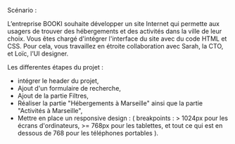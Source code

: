 Scénario : 

L’entreprise BOOKI souhaite développer un site Internet qui permette aux usagers de trouver des hébergements et des activités dans la ville de leur choix.
Vous êtes chargé d'intégrer l'interface du site avec du code HTML et CSS. Pour cela, vous travaillez en étroite collaboration avec Sarah, la CTO, et Loïc, l’UI designer. 

Les differentes étapes du projet :
- intégrer le header du projet,
- Ajout d'un formulaire de recherche,
- Ajout de la partie Filtres,
- Réaliser la partie "Hébergements à Marseille" ainsi que la partie "Activités à Marseille",
- Mettre en place un responsive design :
          ( breakpoints :
           > 1024px pour les écrans d'ordinateurs,
           >= 768px pour les tablettes,
           et tout ce qui est en dessous de 768 pour les téléphones portables ).

